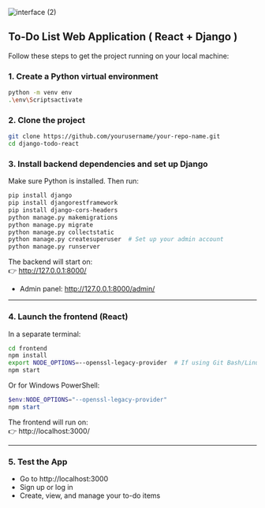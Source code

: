 
![interface (2)](https://github.com/user-attachments/assets/a2c89a95-b773-4d78-8361-14b4db8855b2)





## To-Do List Web Application ( React + Django )

Follow these steps to get the project running on your local machine:

### 1. Create a Python virtual environment

```bash
python -m venv env
.\env\Scriptsactivate
```

### 2. Clone the project

```bash
git clone https://github.com/yourusername/your-repo-name.git
cd django-todo-react
```

### 3. Install backend dependencies and set up Django

Make sure Python is installed. Then run:

```bash
pip install django
pip install djangorestframework
pip install django-cors-headers
python manage.py makemigrations
python manage.py migrate
python manage.py collectstatic
python manage.py createsuperuser  # Set up your admin account
python manage.py runserver
```

The backend will start on:  
👉 http://127.0.0.1:8000/

- Admin panel: http://127.0.0.1:8000/admin/

---

### 4. Launch the frontend (React)

In a separate terminal:

```bash
cd frontend
npm install
export NODE_OPTIONS=--openssl-legacy-provider  # If using Git Bash/Linux
npm start
```

Or for Windows PowerShell:

```powershell
$env:NODE_OPTIONS="--openssl-legacy-provider"
npm start
```

The frontend will run on:  
👉 http://localhost:3000/

---

### 5. Test the App

- Go to http://localhost:3000
- Sign up or log in
- Create, view, and manage your to-do items
